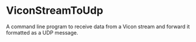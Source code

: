 # ViconStreamToUdp
A command line program to receive data from a Vicon stream and forward it formatted as a UDP message.
